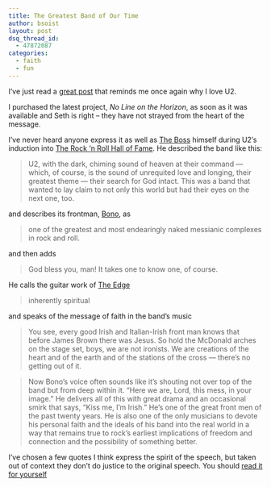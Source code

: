 ```yaml
---
title: The Greatest Band of Our Time
author: bsoist
layout: post
dsq_thread_id:
  - 47872087
categories:
  - faith
  - fun
---
```

I&#8217;ve just read a [great post][1] that reminds me once again why I love U2.

I purchased the latest project, *No Line on the Horizon*, as soon as it was available and Seth is right &#8211; they have not strayed from the heart of the message.

I&#8217;ve never heard anyone express it as well as [The Boss][2] himself during U2&#8242;s induction into [The Rock &#8216;n Roll Hall of Fame][3]. He described the band like this:

> U2, with the dark, chiming sound of heaven at their command &#8212; which, of course, is the sound of unrequited love and longing, their greatest theme &#8212; their search for God intact. This was a band that wanted to lay claim to not only this world but had their eyes on the next one, too. 

and describes its frontman, [Bono][4], as 

> one of the greatest and most endearingly naked messianic complexes in rock and roll.

and then adds 

> God bless you, man! It takes one to know one, of course.

He calls the guitar work of [The Edge][5]

> inherently spiritual

and speaks of the message of faith in the band&#8217;s music

> You see, every good Irish and Italian-Irish front man knows that before James Brown there was Jesus. So hold the McDonald arches on the stage set, boys, we are not ironists. We are creations of the heart and of the earth and of the stations of the cross &#8212; there&#8217;s no getting out of it.

> Now Bono&#8217;s voice often sounds like it&#8217;s shouting not over top of the band but from deep within it. &#8220;Here we are, Lord, this mess, in your image.&#8221; He delivers all of this with great drama and an occasional smirk that says, &#8220;Kiss me, I&#8217;m Irish.&#8221; He&#8217;s one of the great front men of the past twenty years. He is also one of the only musicians to devote his personal faith and the ideals of his band into the real world in a way that remains true to rock&#8217;s earliest implications of freedom and connection and the possibility of something better.

I&#8217;ve chosen a few quotes I think express the spirit of the speech, but taken out of context they don&#8217;t do justice to the original speech. You should [read it for yourself][6]

 [1]: http://www.theooze.com/articles/article.cfm?id=2242
 [2]: http://www.google.com/search?q=the+boss&#038;ie=utf-8&#038;oe=utf-8&#038;aq=t&#038;rls=org.mozilla:en-US:official&#038;client=firefox-a
 [3]: http://www.rockhall.com/
 [4]: http://www.google.com/search?q=bono&#038;ie=utf-8&#038;oe=utf-8&#038;aq=t&#038;rls=org.mozilla:en-US:official&#038;client=firefox-a
 [5]: http://www.google.com/search?q=the+edge&#038;ie=utf-8&#038;oe=utf-8&#038;aq=t&#038;rls=org.mozilla:en-US:official&#038;client=firefox-a
 [6]: http://bit.ly/XCjRY
